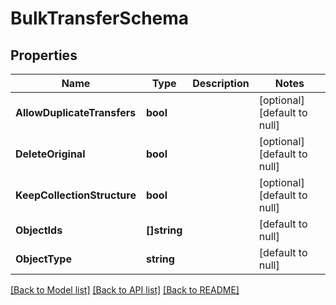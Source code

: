 # BulkTransferSchema

## Properties
Name | Type | Description | Notes
------------ | ------------- | ------------- | -------------
**AllowDuplicateTransfers** | **bool** |  | [optional] [default to null]
**DeleteOriginal** | **bool** |  | [optional] [default to null]
**KeepCollectionStructure** | **bool** |  | [optional] [default to null]
**ObjectIds** | **[]string** |  | [default to null]
**ObjectType** | **string** |  | [default to null]

[[Back to Model list]](../README.md#documentation-for-models) [[Back to API list]](../README.md#documentation-for-api-endpoints) [[Back to README]](../README.md)


